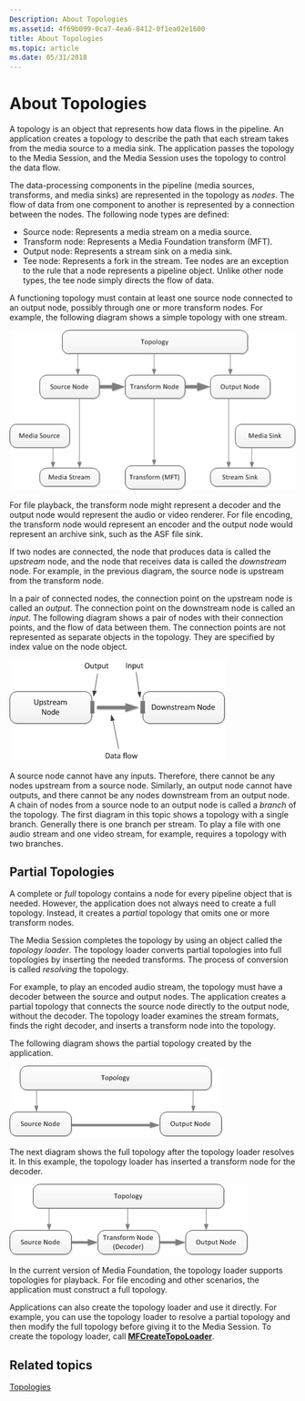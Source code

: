 ```yaml
---
Description: About Topologies
ms.assetid: 4f69b099-0ca7-4ea6-8412-0f1ea02e1600
title: About Topologies
ms.topic: article
ms.date: 05/31/2018
---
```


# About Topologies

A topology is an object that represents how data flows in the pipeline. An application creates a topology to describe the path that each stream takes from the media source to a media sink. The application passes the topology to the Media Session, and the Media Session uses the topology to control the data flow.

The data-processing components in the pipeline (media sources, transforms, and media sinks) are represented in the topology as *nodes*. The flow of data from one component to another is represented by a connection between the nodes. The following node types are defined:

-   Source node: Represents a media stream on a media source.
-   Transform node: Represents a Media Foundation transform (MFT).
-   Output node: Represents a stream sink on a media sink.
-   Tee node: Represents a fork in the stream. Tee nodes are an exception to the rule that a node represents a pipeline object. Unlike other node types, the tee node simply directs the flow of data.

A functioning topology must contain at least one source node connected to an output node, possibly through one or more transform nodes. For example, the following diagram shows a simple topology with one stream.

![a diagram that shows a topology with one stream.](images/topology01.png)

For file playback, the transform node might represent a decoder and the output node would represent the audio or video renderer. For file encoding, the transform node would represent an encoder and the output node would represent an archive sink, such as the ASF file sink.

If two nodes are connected, the node that produces data is called the *upstream* node, and the node that receives data is called the *downstream* node. For example, in the previous diagram, the source node is upstream from the transform node.

In a pair of connected nodes, the connection point on the upstream node is called an *output*. The connection point on the downstream node is called an *input*. The following diagram shows a pair of nodes with their connection points, and the flow of data between them. The connection points are not represented as separate objects in the topology. They are specified by index value on the node object.

![a diagram that shows two connected nodes.](images/topology04.png)

A source node cannot have any inputs. Therefore, there cannot be any nodes upstream from a source node. Similarly, an output node cannot have outputs, and there cannot be any nodes downstream from an output node. A chain of nodes from a source node to an output node is called a *branch* of the topology. The first diagram in this topic shows a topology with a single branch. Generally there is one branch per stream. To play a file with one audio stream and one video stream, for example, requires a topology with two branches.

## Partial Topologies

A complete or *full* topology contains a node for every pipeline object that is needed. However, the application does not always need to create a full topology. Instead, it creates a *partial* topology that omits one or more transform nodes.

The Media Session completes the topology by using an object called the *topology loader*. The topology loader converts partial topologies into full topologies by inserting the needed transforms. The process of conversion is called *resolving* the topology.

For example, to play an encoded audio stream, the topology must have a decoder between the source and output nodes. The application creates a partial topology that connects the source node directly to the output node, without the decoder. The topology loader examines the stream formats, finds the right decoder, and inserts a transform node into the topology.

The following diagram shows the partial topology created by the application.

![a diagram that shows a partial with a source node and output node.](images/topology02.png)

The next diagram shows the full topology after the topology loader resolves it. In this example, the topology loader has inserted a transform node for the decoder.

![a diagram that shows a full topology.](images/topology03.png)

In the current version of Media Foundation, the topology loader supports topologies for playback. For file encoding and other scenarios, the application must construct a full topology.

Applications can also create the topology loader and use it directly. For example, you can use the topology loader to resolve a partial topology and then modify the full topology before giving it to the Media Session. To create the topology loader, call [**MFCreateTopoLoader**](/windows/desktop/api/mfidl/nf-mfidl-mfcreatetopoloader).

## Related topics

<dl> <dt>

[Topologies](topologies.md)
</dt> </dl>

 

 



